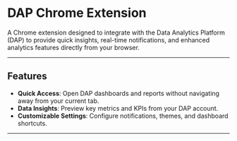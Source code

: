 # DAP Chrome Extension

A Chrome extension designed to integrate with the Data Analytics Platform (DAP) to provide quick insights, real-time notifications, and enhanced analytics features directly from your browser.

---

## Features

- **Quick Access**: Open DAP dashboards and reports without navigating away from your current tab. 
- **Data Insights**: Preview key metrics and KPIs from your DAP account.  
- **Customizable Settings**: Configure notifications, themes, and dashboard shortcuts.

---

